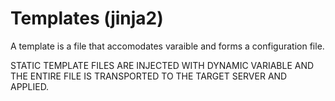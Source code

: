# Templates (jinja2)

A template is a file that accomodates varaible and forms a configuration file.

STATIC TEMPLATE FILES ARE INJECTED WITH DYNAMIC VARIABLE AND THE ENTIRE FILE IS TRANSPORTED TO THE TARGET SERVER AND APPLIED. 